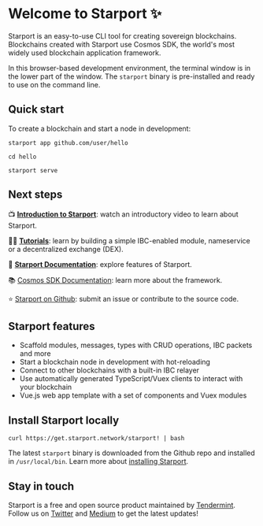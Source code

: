 # Welcome to Starport ✨

Starport is an easy-to-use CLI tool for creating sovereign blockchains. Blockchains created with Starport use Cosmos SDK, the world's most widely used blockchain application framework.

In this browser-based development environment, the terminal window is in the lower part of the window. The `starport` binary is pre-installed and ready to use on the command line.

## Quick start

To create a blockchain and start a node in development:

```
starport app github.com/user/hello

cd hello

starport serve
```

## Next steps

📺 **[Introduction to Starport](https://www.youtube.com/watch?v=5RqAIE0b8Kw)**: watch an introductory video to learn about Starport.

🧑‍🏫 **[Tutorials](https://tutorials.cosmos.network)**: learn by building a simple IBC-enabled module, nameservice or a decentralized exchange (DEX).

📕 **[Starport Documentation](https://docs.starport.network)**: explore features of Starport.

📚 [Cosmos SDK Documentation](https://docs.cosmos.network): learn more about the framework.

⭐️ [Starport on Github](https://github.com/tendermint/starport): submit an issue or contribute to the source code.

## Starport features

* Scaffold modules, messages, types with CRUD operations, IBC packets and more
* Start a blockchain node in development with hot-reloading
* Connect to other blockchains with a built-in IBC relayer
* Use automatically generated TypeScript/Vuex clients to interact with your blockchain
* Vue.js web app template with a set of components and Vuex modules

## Install Starport locally

```
curl https://get.starport.network/starport! | bash
```

The latest `starport` binary is downloaded from the Github repo and installed in `/usr/local/bin`. Learn more about [installing Starport](https://docs.starport.network/intro/install).

## Stay in touch

Starport is a free and open source product maintained by [Tendermint](https://tendermint.com). Follow us on [Twitter](https://twitter.com/tendermint_team) and [Medium](https://medium.com/tendermint) to get the latest updates!
